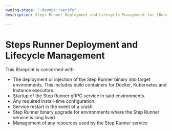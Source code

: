 ```yaml
---
owning-stage: "~devops::verify"
description: Steps Runner Deployment and Lifecycle Management for [Runner Integration](runner-integration.md).

---
```


# Steps Runner Deployment and Lifecycle Management

This Blueprint is concerned with:

- The deployment or injection of the Step Runner binary into target
environments. This includes build containers for Docker, Kubernetes and
Instance executors.
- Startup of the Step Runner gRPC service in said environments.
- Any required install-time configuration.
- Service restart in the event of a crash.
- Step Runner binary upgrade for environments where the Step Runner service is long lived.
- Management of any resources used by the Step Runner service
